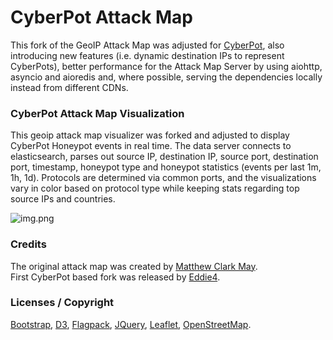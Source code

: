 # CyberPot Attack Map

This fork of the GeoIP Attack Map was adjusted for [CyberPot](https://github.com/khulnasoft/cyberpot), also introducing new features (i.e. dynamic destination IPs to represent CyberPots), better performance for the Attack Map Server by using aiohttp, asyncio and aioredis and, where possible, serving the dependencies locally instead from different CDNs.

### CyberPot Attack Map Visualization
This geoip attack map visualizer was forked and adjusted to display CyberPot Honeypot events in real time. The data server connects to elasticsearch, parses out source IP, destination IP, source port, destination port, timestamp, honeypot type and honeypot statistics (events per last 1m, 1h, 1d). Protocols are determined via common ports, and the visualizations vary in color based on protocol type while keeping stats regarding top source IPs and countries.<br>


![img.png](img.png)

### Credits
The original attack map was created by [Matthew Clark May](https://github.com/MatthewClarkMay/geoip-attack-map).<br>
First CyberPot based fork was released by [Eddie4](https://github.com/eddie4/geoip-attack-map).

### Licenses / Copyright
[Bootstrap](https://getbootstrap.com/docs/4.0/about/license/), [D3](https://github.com/d3/d3/blob/main/LICENSE), [Flagpack](https://github.com/Yummygum/flagpack-core/blob/main/LICENSE), [JQuery](https://jquery.org/license/), [Leaflet](https://github.com/Leaflet/Leaflet/blob/main/LICENSE), [OpenStreetMap](https://www.openstreetmap.org/copyright). 
